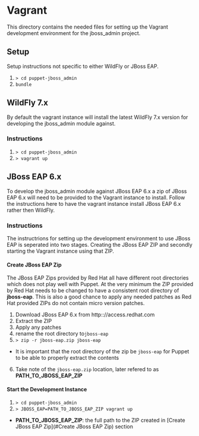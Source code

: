 # Vagrant
This directory contains the needed files for setting up the Vagrant development environment for the jboss\_admin project.

## Setup
Setup instructions not specific to either WildFly or JBoss EAP.

1. `> cd puppet-jboss_admin`
2. `bundle`

## WildFly 7.x

By default the vagrant instance will install the latest WildFly 7.x version for developing the jboss\_admin module against.

### Instructions
1. `> cd puppet-jboss_admin`
2. `> vagrant up`

## JBoss EAP 6.x

To develop the jboss\_admin module against JBoss EAP 6.x a zip of JBoss EAP 6.x will need to be provided to the Vagrant instance to install. Follow the instructions here to have the vagrant instance install JBoss EAP 6.x rather then WildFly.

### Instructions
The instructrions for setting up the development environment to use JBoss EAP is seperated into two stages. Creating the JBoss EAP ZIP and secondly starting the Vagrant instance using that ZIP.

#### Create JBoss EAP Zip
The JBoss EAP Zips provided by Red Hat all have different root directories which does not play well with Puppet. At the very minimum the ZIP provided by Red Hat needs to be changed to have a consistent root directory of **jboss-eap**. This is also a good chance to apply any needed patches as Red Hat provided ZIPs do not contain micro version patches.

1. Download JBoss EAP 6.x from http:://access.redhat.com
2. Extract the ZIP
3. Apply any patches
4. rename the root directory to`jboss-eap`
5. `> zip -r jboss-eap.zip jboss-eap`
  * It is important that the root directory of the zip be `jboss-eap` for Puppet to be able to properly extract the contents
6. Take note of the `jboss-eap.zip` location, later refered to as **PATH_TO_JBOSS_EAP_ZIP**

#### Start the Development Instance
1. `> cd puppet-jboss_admin`
2. `> JBOSS_EAP=PATH_TO_JBOSS_EAP_ZIP vagrant up`
  * **PATH_TO_JBOSS_EAP_ZIP**: the full path to the ZIP created in [Create JBoss EAP Zip](#Create JBoss EAP Zip) section
